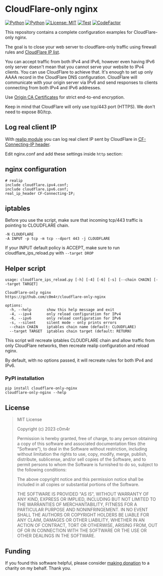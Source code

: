 #  CloudFlare-only nginx

[![Python](https://img.shields.io/badge/made%20with-python-blue?logo=python&logoColor=ffffff)](https://www.python.org/)
[![Python](https://img.shields.io/badge/pypi-neatplan-blue?logo=pypi&logoColor=ffffff)](https://pypi.org/project/cloudflare-only-nginx/)
[![License: MIT](https://img.shields.io/badge/License-MIT-yellow.svg)](https://opensource.org/licenses/MIT)
[![Test](https://github.com/c0m4r/cloudflare-only-nginx/workflows/lint_python/badge.svg)](https://github.com/c0m4r/cloudflare-only-nginx/actions)
[![CodeFactor](https://www.codefactor.io/repository/github/c0m4r/cloudflare-only-nginx/badge)](https://www.codefactor.io/repository/github/c0m4r/cloudflare-only-nginx)

This repository contains a complete configuration examples for CloudFlare-only nginx.

The goal is to close your web server to cloudflare-only traffic using firewall rules and [CloudFlare IP list](https://www.cloudflare.com/ips/).

You can accept traffic from both IPv4 and IPv6, however even having IPv6 only server doesn't mean that you cannot serve your website to IPv4 clients. You can use CloudFlare to achieve that. It's enough to set up only AAAA record in the CloudFlare DNS configuration. CloudFlare will communicate with your origin server via IPv6 and send responses to clients connecting from both IPv4 and IPv6 addresses.

Use [Origin CA Certificates](https://developers.cloudflare.com/ssl/origin-configuration/origin-ca/) for strict end-to-end encryption.

Keep in mind that CloudFlare will only use tcp/443 port (HTTPS). We don't need to expose 80/tcp.

## Log real client IP

With [realip module](https://nginx.org/en/docs/http/ngx_http_realip_module.html) you can log real client IP sent by CloudFlare in [CF-Connecting-IP header](https://developers.cloudflare.com/support/troubleshooting/restoring-visitor-ips/restoring-original-visitor-ips/).

Edit nginx.conf and add these settings inside `http` section:

## nginx configuration

```
# realip
include cloudflare.ipv4.conf;
include cloudflare.ipv6.conf;
real_ip_header CF-Connecting-IP;
```

## iptables

Before you use the script, make sure that incoming tcp/443 traffic is pointing to CLOUDFLARE chain.

```
-N CLOUDFLARE
-A INPUT -p tcp -m tcp --dport 443 -j CLOUDFLARE
```

If your INPUT default policy is ACCEPT, make sure to run cloudflare_ips_reload.py with `--target DROP`

## Helper script

```
usage: cloudflare_ips_reload.py [-h] [-4] [-6] [-s] [--chain CHAIN] [--target TARGET]

CloudFlare-only nginx
https://github.com/c0m4r/cloudflare-only-nginx

options:
  -h, --help       show this help message and exit
  -4, --ipv4       only reload configuration for IPv4
  -6, --ipv6       only reload configuration for IPv6
  -s, --silent     silent mode - only prints errors
  --chain CHAIN    iptables chain name (default: CLOUDFLARE)
  --target TARGET  iptables chain target (default: RETURN)
```

This script will recreate iptables CLOUDFLARE chain and allow traffic from only CloudFlare networks, then recreate realip configuration and reload nginx.

By default, with no options passed, it will recreate rules for both IPv4 and IPv6.

### PyPI installation

```
pip install cloudflare-only-nginx
cloudflare-only-nginx --help
```

## License

> MIT License
> 
> Copyright (c) 2023 c0m4r
> 
> Permission is hereby granted, free of charge, to any person obtaining a copy
> of this software and associated documentation files (the "Software"), to deal
> in the Software without restriction, including without limitation the rights
> to use, copy, modify, merge, publish, distribute, sublicense, and/or sell
> copies of the Software, and to permit persons to whom the Software is
> furnished to do so, subject to the following conditions:
> 
> The above copyright notice and this permission notice shall be included in all
> copies or substantial portions of the Software.
> 
> THE SOFTWARE IS PROVIDED "AS IS", WITHOUT WARRANTY OF ANY KIND, EXPRESS OR
> IMPLIED, INCLUDING BUT NOT LIMITED TO THE WARRANTIES OF MERCHANTABILITY,
> FITNESS FOR A PARTICULAR PURPOSE AND NONINFRINGEMENT. IN NO EVENT SHALL THE
> AUTHORS OR COPYRIGHT HOLDERS BE LIABLE FOR ANY CLAIM, DAMAGES OR OTHER
> LIABILITY, WHETHER IN AN ACTION OF CONTRACT, TORT OR OTHERWISE, ARISING FROM,
> OUT OF OR IN CONNECTION WITH THE SOFTWARE OR THE USE OR OTHER DEALINGS IN THE
> SOFTWARE.

## Funding

If you found this software helpful, please consider [making donation](https://en.wosp.org.pl/fundacja/jak-wspierac-wosp/wesprzyj-online) to a charity on my behalf. Thank you.

